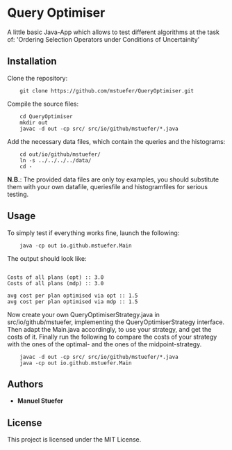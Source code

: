 # Query Optimiser

A little basic Java-App which allows to test different algorithms at the task of: 
'Ordering Selection Operators under Conditions of Uncertainity' 

## Installation

Clone the repository:

```
    git clone https://github.com/mstuefer/QueryOptimiser.git
```

Compile the source files:

```
    cd QueryOptimiser
    mkdir out
    javac -d out -cp src/ src/io/github/mstuefer/*.java
```

Add the necessary data files, which contain the queries and the histograms:

```
    cd out/io/github/mstuefer/
    ln -s ../../../../data/
    cd -
```

**N.B.**: The provided data files are only toy examples, you should substitute them with
your own datafile, queriesfile and histogramfiles for serious testing.

## Usage

To simply test if everything works fine, launch the following:

```
    java -cp out io.github.mstuefer.Main
```

The output should look like:

```

Costs of all plans (opt) :: 3.0
Costs of all plans (mdp) :: 3.0

avg cost per plan optimised via opt :: 1.5
avg cost per plan optimised via mdp :: 1.5

```

Now create your own QueryOptimiserStrategy.java in src/io/github/mstuefer, implementing 
the QueryOptimiserStrategy interface. Then adapt the Main.java accordingly, to use your
strategy, and get the costs of it. Finally run the following to compare the costs of
your strategy with the ones of the optimal- and the ones of the midpoint-strategy.

```
    javac -d out -cp src/ src/io/github/mstuefer/*.java
    java -cp out io.github.mstuefer.Main
```

## Authors

* **Manuel Stuefer** 

## License

This project is licensed under the MIT License.